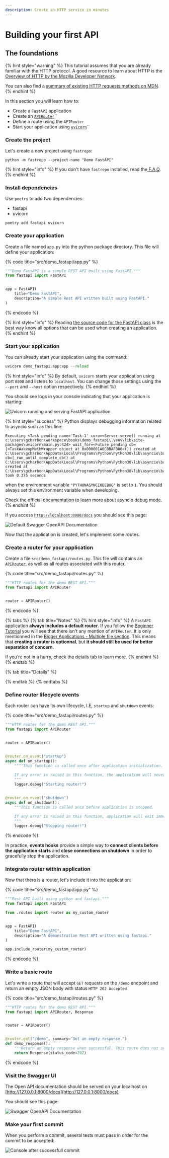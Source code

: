 ```yaml
---
description: Create an HTTP service in minutes
---
```


# Building your first API

## The foundations

{% hint style="warning" %}
This tutorial assumes that you are already familiar with the HTTP protocol. A good resource to learn about HTTP is the [Overview of HTTP by the Mozilla Developer Network](https://developer.mozilla.org/en-US/docs/Web/HTTP/Overview).

You can also find a [summary of existing HTTP requests methods on MDN](https://developer.mozilla.org/en-US/docs/Web/HTTP/Methods).
{% endhint %}

In this section you will learn how to:

* Create a [`FastAPI` ](https://fastapi.tiangolo.com/features/)application
* Create an [`APIRouter`](https://fastapi.tiangolo.com/tutorial/bigger-applications/#import-apirouter)\`\`
* Define a route using the `APIRouter`
* Start your application using [`uvicorn`](https://www.uvicorn.org/)\`\`

### Create the project

Let's create a new project using `fastrepo`:

```
python -m fastrepo --project-name "Demo FastAPI"
```

{% hint style="info" %}
If you don't have `fastrepo` installed, read the[ F.A.Q](../#how-to-install-fastrepo).
{% endhint %}

### Install dependencies

Use `poetry` to add two dependencies:

* fastapi
* uvicorn

```text
poetry add fastapi uvicorn
```

### Create your application

Create a file named `app.py` into the python package directory. This file will define your application:

{% code title="src/demo\_fastapi/app.py" %}
```python
"""Demo FastAPI is a simple REST API built using FastAPI."""
from fastapi import FastAPI


app = FastAPI(
    title="Demo FastAPI",
    description="A simple Rest API written built using FastAPI."
)
```
{% endcode %}

{% hint style="info" %}
Reading [the source code for the FastAPI class](https://github.com/tiangolo/fastapi/blob/master/fastapi/applications.py#L29) is the best way know all options that can be used when creating an application.
{% endhint %}

### Start your application

You can already start your application using the command:

```python
uvicorn demo_fastapi.app:app --reload
```

{% hint style="info" %}
By default, `uvicorn` starts your application using port `8000` and listens to `localhost`. You can change those settings using the `--port` and `--host` option respectively.
{% endhint %}

You should see logs in your console indicating that your application is starting:

![Uvicorn running and serving FastAPI application](../.gitbook/assets/image%20%287%29.png)

{% hint style="success" %}
Python displays debugging information related to asyncio such as this line:

```text
Executing <Task pending name='Task-1' coro=<Server.serve() running at c:\users\gcharbon\workspace\books\demo_fastapi\.venv\lib\site-packages\uvicorn\main.py:424> wait_for=<Future pending cb=[<TaskWakeupMethWrapper object at 0x000001A0CBBAFB80>()] created at C:\Users\gcharbon\AppData\Local\Programs\Python\Python38\lib\asyncio\base_events.py:422> cb=[_run_until_complete_cb() at C:\Users\gcharbon\AppData\Local\Programs\Python\Python38\lib\asyncio\base_events.py:184] created at C:\Users\gcharbon\AppData\Local\Programs\Python\Python38\lib\asyncio\base_events.py:595> took 0.375 seconds
```

when the environment variable `"PYTHONASYNCIODEBUG"` is set to `1`. You should always set this environment variable when developing.

Check the [official documentation](https://docs.python.org/3.8/library/asyncio-dev.html) to learn more about asyncio debug mode.
{% endhint %}

If you access [`http://localhost:8000/docs`](http://localhost:8000/docs) you should see this page:

![Default Swagger OpenAPI Documentation](../.gitbook/assets/image%20%286%29.png)

Now that the application is created, let's implement some routes.

### Create a router for your application

Create a file `src/demo_fastapi/routes.py`. This file will contains an [`APIRouter`](https://fastapi.tiangolo.com/tutorial/bigger-applications/#import-apirouter), as well as all routes associated with this router.

{% code title="src/demo\_fastapi/routes.py" %}
```python
"""HTTP routes for the demo REST API."""
from fastapi import APIRouter


router = APIRouter()
```
{% endcode %}



{% tabs %}
{% tab title="Notes" %}
{% hint style="info" %}
A `FastAPI` application **always includes a default router**. If you follow the [Beginner Tutorial](https://fastapi.tiangolo.com/tutorial/first-steps/) you will see that there isn't any mention of `APIRouter`. It is only mentionned in the [Bigger Applications - Multiple file section](https://fastapi.tiangolo.com/tutorial/bigger-applications/). This means that **creating a router is optionnal**, but **it should still be used for better separation of concern**.

If you're not in a hurry, check the details tab to learn more.
{% endhint %}
{% endtab %}

{% tab title="Details" %}

{% endtab %}
{% endtabs %}

### Define router lifecycle events

Each router can have its own lifecycle, I.E, `startup` and `shutdown` events:

{% code title="src/demo\_fastapi/routes.py" %}
```python
"""HTTP routes for the demo REST API."""
from fastapi import APIRouter


router = APIRouter()


@router.on_event("startup")
async def on_startup():
    """"This function is called once after application initialization.
    
    If any error is raised in this function, the application will never start.
    """
    logger.debug("Starting router!")


@router.on_event("shutdown")
async def on_shutdown():
    """This function is called once before application is stopped.
    
    If any error is raised in this function, application will exit immediately.
    """
    logger.debug("Stopping router!")
```
{% endcode %}

In practice, **events hooks** provide a simple way to **connect clients before the application starts** and **close connections on shutdown** in order to gracefully stop the application.

### Integrate router within application

Now that there is a router, let's include it into the application:

{% code title="src/demo\_fastapi/app.py" %}
```python
"""Rest API built using python and fastapi."""
from fastapi import FastAPI

from .routes import router as my_custom_router


app = FastAPI(
    title="Demo FastAPI",
    description="A demonstration Rest API written using fastapi."
)

app.include_router(my_custom_router)
```
{% endcode %}

### Write a basic route

Let's write a route that will accept `GET` requests on the `/demo` endpoint and return an empty JSON body with status `HTTP 202 Accepted` 

{% code title="src/demo\_fastapi/routes.py" %}
```python
"""HTTP routes for the demo REST API."""
from fastapi import APIRouter, Response


router = APIRouter()


@router.get("/demo", summary="Get an empty response.")
def demo_response():
    """Return an empty response when successful. This route does not accept any parameter."""
    return Response(status_code=202)
```
{% endcode %}

### Visit the Swagger UI

The Open API documentation should be served on your localhost on [http://127.0.0.1:8000/docs](http://127.0.0.1:8000/docs)

You should see this page:

![Swagger OpenAPI Documentation](../.gitbook/assets/image%20%285%29.png)



### Make your first commit

When you perform a commit, several tests must pass in order for the commit to be accepted:

![Console after successfull commit](../.gitbook/assets/image%20%284%29.png)





